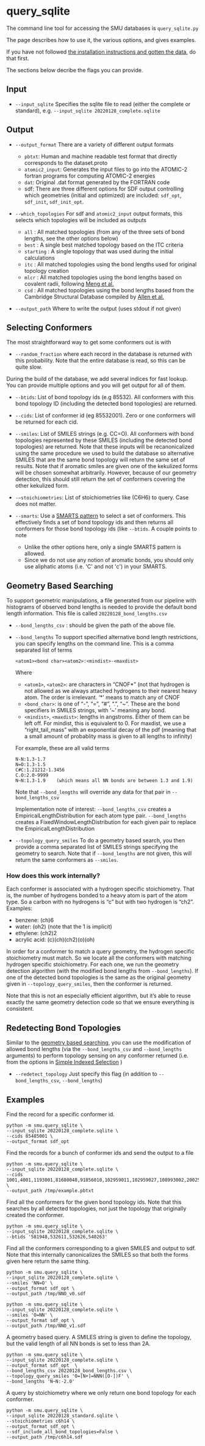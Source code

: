 # query_sqlite

The command line tool for accessing the SMU databases is `query_sqlite.py`

The page describes how to use it, the various options, and gives examples.

If you have not followed [the installation instructions and gotten
the data](../README.md), do that first.

The sections below decribe the flags you can provide.


## Input

* `--input_sqlite`
Specifies the sqlite file to read (either the complete or standard), e.g.
`--input_sqlite 20220128_complete.sqlite`


## Output

* `--output_format`
There are a variety of different output formats
    * `pbtxt`: Human and machine readable test format that directly corresponds to the dataset.proto
    * `atomic2_input`: Generates the input files to go into the ATOMIC-2 fortran programs for computing ATOMIC-2 energies
    * `dat`:  Original .dat format generated by the FORTRAN code
    * sdf: There are three different options for SDF output controlling which geometries (initial and optimized) are included:  `sdf_opt`, `sdf_init`, `sdf_init_opt`.

* `--which_topologies` For sdf and `atomic2_input` output formats, this selects which topologies will be included as outputs
    * `all` : All matched topologies (from any of the three sets of bond lengths, see the other options below)
    * `best` : A single best matched topology based on the ITC criteria
    * `starting` : A single topology that was used during the initial calculations
    * `itc` : All matched topologies using the bond lengths used for original topology creation
    * `mlcr` : All matched topologies using the bond lengths based on covalent radii, following [Meng et al.](http://dx.doi.org/10.1002/jcc.540120716)
    * `csd` : All matched topologies using the bond lengths based from the Cambridge Structural Database compiled by [Allen et al.](http://dx.doi.org/10.1039/P298700000S1)

* `--output_path`
Where to write the output (uses stdout if not given)


## Selecting Conformers

The most straightforward way to get some conformers out is with
* `--random_fraction` where each record in the database is returned with this probability. Note that the entire database is read, so this can be quite slow.

During the build of the database, we add several indices for fast lookup. You can provide multiple options and you will get output for all of them.

* `--btids`: List of bond topology ids (e.g 85532). All conformers with this bond topology ID (including the detected bond topologies) are returned.

* `--cids`: List of conformer id (eg 85532001). Zero or one conformers will be returned for each cid.

* `--smiles`: List of SMILES strings (e.g. CC=O). All conformers with bond topologies represented by these SMILES (including the detected bond topologies) are returned. Note that these inputs will be recanonicalized using the same procedure we used to build the database so alternative SMILES that are the same bond topology will return the same set of results. Note that if aromatic smiles are given one of the kekulized forms will be chosen somewhat arbitrarily. However, because of our geometry detection, this should still return the set of conformers covering the other kekulized form.

* `-–stoichiometries`: List of stoichiometries like (C6H6) to query. Case does not matter.

* `--smarts`: Use a [SMARTS pattern](https://www.daylight.com/dayhtml/doc/theory/theory.smarts.html) to select a set of conformers. This effectively finds a set of bond topology ids and then returns all conformers for those bond topology ids (like `--btids`. A couple points to note
    * Unlike the other options here, only a single SMARTS pattern is allowed.
    * Since we do not use any notion of aromatic bonds, you should only use aliphatic atoms (i.e. 'C' and not 'c') in your SMARTS.

## Geometry Based Searching
To support geometric manipulations, a file generated from our pipeline with histograms of observed bond lengths is needed to provide the default bond length information. This file is called `20220128_bond_lengths.csv`

* `--bond_lengths_csv` : should be given the path of the above file.

* `--bond_lengths`
To support specified alternative bond length restrictions, you can specify lengths on the command line. This is a comma separated list of terms
    ```
    <atom1><bond char><atom2>:<mindist>-<maxdist>
    ```
    Where
    * `<atom1>`, `<atom2>`: are characters in “CNOF*” (not that hydrogen is not allowed as we always attached hydrogens to their nearest heavy atom. The order is irrelevant. ‘*’ means to match any of CNOF
    * `<bond_char>`: is one of “-”, “=”, “#”, “.”, “\~”. These are the bond specifiers in SMILES strings, with ‘\~’ meaning any bond.
    * `<mindist>`, `<maxdist>`: lengths in angstroms. Either of them can be left off. For mindist, this is equivalent to 0. For maxdist, we use a “right_tail_mass” with an exponential decay of the pdf (meaning that a small amount of probablity mass is given to all lengths to infinity)

    For example, these are all valid terms
    ```
    N-N:1.3-1.7
    N=O:1.3-1.5
    C#C:1.21212-1.3456
    C.O:2.0-9999
    N~N:1.3-1.9    (which means all NN bonds are between 1.3 and 1.9)
    ```

    Note that `--bond_lengths` will override any data for that pair in `--bond_lengths_csv`

    Implementation note of interest: `--bond_lengths_csv` creates a EmpiricalLengthDistribution for each atom type pair. `--bond_lengths` creates a FixedWindowLengthDistribution for each given pair to replace the EmpiricalLengthDistribution

* `--topology_query_smiles` To do a geometry based search, you then provide a comma separated list of SMILES strings specifying the geometry to search. Note that if `--bond_lengths` are not given, this will return the same conformers as `--smiles`.

### How does this work internally?
Each conformer is associated with a hydrogen specific stoichiometry. That is, the number of hydrogens bonded to a heavy atom is part of the atom type. So a carbon with no hydrogens is “c” but with two hydrogen is “ch2”. Examples:
* benzene: (ch)6
* water: (oh2)   (note that the 1 is implicit)
* ethylene: (ch2)2
* acrylic acid: (c)(ch)(ch2)(o)(oh)

In order for a conformer to match a query geometry, the hydrogen specific stoichiometry must match. So we locate all the conformers with matching hydrogen specific stoichiometry. For each one, we run the geometry detection algorithm (with the modified bond lengths from `--bond_lengths`). If one of the detected bond topologies is the same as the original geometry given in `--topology_query_smiles`, then the conformer is returned.

Note that this is not an especially efficient algorithm, but it’s able to reuse exactly the same geometry detection code so that we ensure everything is consistent.


## Redetecting Bond Topologies

Similar to the [geometry based searching](#geometry-based-searching), you can use the modification of allowed bond lengths (via the `--bond_lengths_csv` and `--bond_lengths` arguments) to perform topology sensing on any conformer returned (i.e. from the options in [Simple Indexed Selection](#simple-indexed-selection) )

* `--redetect_topology` Just specify this flag (in addition to `--bond_lengths_csv`, `--bond_lengths`)


## Examples
Find the record for a specific conformer id.
```
python -m smu.query_sqlite \
--input_sqlite 20220128_complete.sqlite \
--cids 85485001 \
--output_format sdf_opt
```

Find the records for a bunch of conformer ids and send the output to a file
```
python -m smu.query_sqlite \
--input_sqlite 20220128_complete.sqlite \
--cids 1001,4001,1193001,81680048,91856010,102959011,102959027,108993002,200252001,405360002,899649001,899650001,899651001,899652001  \
--output_path /tmp/example.pbtxt
```

Find all the conformers for the given bond topology ids. Note that this searches by all detected topologies, not just the topology that originally created the conformer.
```
python -m smu.query_sqlite \
--input_sqlite 20220128_complete.sqlite \
--btids '581948,532611,532626,540263'
```

Find all the conformers corresponding to a given SMILES and output to sdf. Note that this internally canonicalizes the SMILES so that both the forms given here return the same thing.
```
python -m smu.query_sqlite \
--input_sqlite 20220128_complete.sqlite \
--smiles 'NN=O' \
--output_format sdf_opt \
--output_path /tmp/NNO_v0.sdf

python -m smu.query_sqlite \
--input_sqlite 20220128_complete.sqlite \
--smiles 'O=NN' \
--output_format sdf_opt \
--output_path /tmp/NNO_v1.sdf
```

A geometry based query. A SMILES string is given to define the topology, but the valid length of all NN bonds is set to less than 2A.
```
python -m smu.query_sqlite \
--input_sqlite 20220128_complete.sqlite \
--output_format sdf_opt  \
--bond_lengths_csv 20220128_bond_lengths.csv \
--topology_query_smiles 'O=[N+]=NNN([O-])F' \
--bond_lengths 'N~N:-2.0'
```

A query by stoichiometry where we only return one bond topology for each conformer.
```
python -m smu.query_sqlite \
--input_sqlite 20220128_standard.sqlite \
--stoichiometries c6h14 \
--output_format sdf_opt \
--sdf_include_all_bond_topologies=False \
--output_path /tmp/c6h14.sdf
```